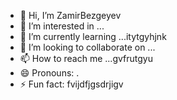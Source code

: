 - 👋 Hi, I’m ZamirBezgeyev
- 👀 I’m interested in ...
- 🌱 I’m currently learning ...itytgyhjnk
- 💞️ I’m looking to collaborate on ...
- 📫 How to reach me ...gvfrutgyu
- 😄 Pronouns: .
- ⚡ Fun fact: fvijdfjgsdrjigv
<!---
ZamirBezgeyev/ZamirBezgeyev is a ✨ special ✨ repository because its `README.md` (this file) appears on your GitHub profile.
You can click the Preview link to take a look at your changes.
--->
